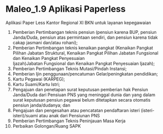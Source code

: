 # Maleo_1.9 Aplikasi Paperless
Aplikasi Paper Less  Kantor Regional XI BKN untuk layanan kepegawaian

1. Pemberian Pertimbangan teknis pensiun (pensiun karena BUP, pensiun Janda/Duda, pensiun atas permintaan sendiri, dan pensiun karena tidak cakap jasmani dan/atau rohani);
2. Pemberian Pertimbangan teknis kenaikan pangkat (Kenaikan Pangkat Pilihan Jabatan Struktural, Kenaikan Pangkat Pilihan Jabatan Fungsional dan Kenaikan Pangkat Penyesuaian      
   Ijazah)Jabatan Fungsional dan Kenaikan Pangkat Penyesuaian Ijazah);
3. Pemberian Pertimbangan Teknis Mutasi/Pindah Instansi;
4. Pemberian Ijin penggunaan/pencatuman Gelar/peningkatan pendidikan;
5. Kartu Pegawai (KARPEG);
6. Kartu Suami/Kartu Istri;
7. Pengajuan dan penetapan surat keputusan pemberian hak Pensiun Janda/Duda dari Pensiuan PNS yang meninggal dunia dan yang dalam surat keputusan pensiun pegawai belum ditetapkan    secara otomatis pensiun janda/dudanya; dan
8. Pengajuan dan pengesahan atau pencatatan pendaftaran isteri (isteri-isteri)/suami atau anak dari Pensiunan PNS
9. Pemberian Pertimbangan Teknis Peninjauan Masa Kerja
10. Perbaikan Golongan/Ruang SAPK